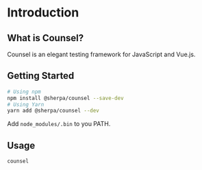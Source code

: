 # Introduction

## What is Counsel?

Counsel is an elegant testing framework for JavaScript and Vue.js.

## Getting Started

```bash
# Using npm
npm install @sherpa/counsel --save-dev
# Using Yarn
yarn add @sherpa/counsel --dev
```

Add `node_modules/.bin` to you PATH.

## Usage

```bash
counsel
```
